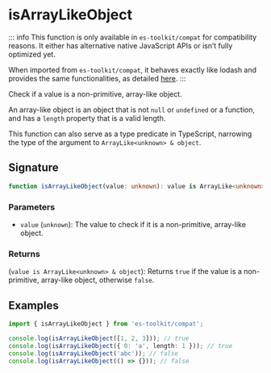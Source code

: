 # isArrayLikeObject

::: info
This function is only available in `es-toolkit/compat` for compatibility reasons. It either has alternative native JavaScript APIs or isn’t fully optimized yet.

When imported from `es-toolkit/compat`, it behaves exactly like lodash and provides the same functionalities, as detailed [here](../../../compatibility.md).
:::

Check if a value is a non-primitive, array-like object.

An array-like object is an object that is not `null` or `undefined` or a function, and has a `length` property that is a valid length.

This function can also serve as a type predicate in TypeScript, narrowing the type of the argument to `ArrayLike<unknown> & object`.

## Signature

```typescript
function isArrayLikeObject(value: unknown): value is ArrayLike<unknown> & object;
```

### Parameters

- `value` (`unknown`): The value to check if it is a non-primitive, array-like object.

### Returns

(`value is ArrayLike<unknown> & object`): Returns `true` if the value is a non-primitive, array-like object, otherwise `false`.

## Examples

```typescript
import { isArrayLikeObject } from 'es-toolkit/compat';

console.log(isArrayLikeObject([1, 2, 3])); // true
console.log(isArrayLikeObject({ 0: 'a', length: 1 })); // true
console.log(isArrayLikeObject('abc')); // false
console.log(isArrayLikeObject(() => {})); // false
```
